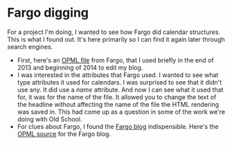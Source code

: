 # Fargo digging
For a project I'm doing, I wanted to see how Fargo did calendar structures. This is what I found out. It's here primarily so I can find it again later through search engines. 
* First, here's an <a href="http://scripting.com/publicfolder/misc/fargoOutlines/myPublicProfile.opml">OPML file</a> from Fargo, that I used briefly in the end of 2013 and beginning of 2014 to edit my blog. 
* I was interested in the attributes that Fargo used. I wanted to see what type attributes it used for calendars. I was surprised to see that it didn't use any. It did use a <i>name</i> attribute. And now I can see what it used that for, it was for the name of the file. It allowed you to change the text of the headline without affecting the name of the file the HTML rendering was saved in. This had come up as a question in some of the work we're doing with Old School. 
* For clues about Fargo, I found the <a href="http://fargo.io/blog/">Fargo blog</a> indispensible. Here's the <a href="http://scripting.com/publicfolder/misc/fargoOutlines/fargoBlog.opml">OPML source</a> for the Fargo blog. 

